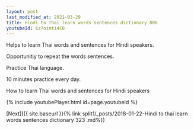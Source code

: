 ```yaml
---
layout: post
last_modified_at: 2021-03-29
title: Hindi to Thai learn words sentences dictionary 806 
youtubeId: 6z7oimti4C0
---
```

 
 
Helps to learn Thai words and sentences for Hindi speakers.

Opportunitiy to repeat the words sentences. 

Practice Thai language. 
 
10 minutes practice every day. 
 
How to learn Thai words and sentences for Hindi speakers 
 
{% include youtubePlayer.html id=page.youtubeId %}
 
 
[Next]({{ site.baseurl }}{% link  split1/_posts/2018-01-22-Hindi to thai learn words sentences dictionary 323 .md%})
 
